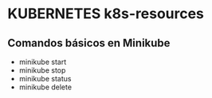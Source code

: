 KUBERNETES k8s-resources
================================================================================

Comandos básicos en Minikube
--------------------------------------------------------------------------------

- minikube start
- minikube stop
- minikube status
- minikube delete